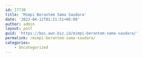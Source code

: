 ```yaml
---
id: 17730
title: 'Mimpi Berantem Sama Saudara'
date: '2023-04-12T01:21:51+00:00'
author: admin
layout: post
guid: 'https://bos.awn.biz.id/mimpi-berantem-sama-saudara/'
permalink: /mimpi-berantem-sama-saudara/
categories:
    - Uncategorized
---
```


